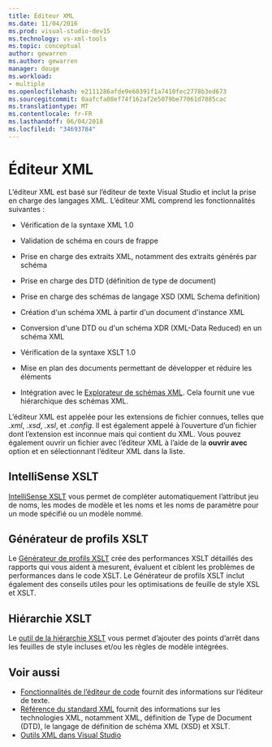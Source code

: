```yaml
---
title: Éditeur XML
ms.date: 11/04/2016
ms.prod: visual-studio-dev15
ms.technology: vs-xml-tools
ms.topic: conceptual
author: gewarren
ms.author: gewarren
manager: douge
ms.workload:
- multiple
ms.openlocfilehash: e2111286afde9e60391f1a7410fec2778b3ed673
ms.sourcegitcommit: 0aafcfa08ef74f162af2e5079be77061d7885cac
ms.translationtype: MT
ms.contentlocale: fr-FR
ms.lasthandoff: 06/04/2018
ms.locfileid: "34693784"
---
```

# <a name="xml-editor"></a>Éditeur XML

L’éditeur XML est basé sur l’éditeur de texte Visual Studio et inclut la prise en charge des langages XML. L’éditeur XML comprend les fonctionnalités suivantes :

- Vérification de la syntaxe XML 1.0

- Validation de schéma en cours de frappe

- Prise en charge des extraits XML, notamment des extraits générés par schéma

- Prise en charge des DTD (définition de type de document)

- Prise en charge des schémas de langage XSD (XML Schema definition)

- Création d'un schéma XML à partir d'un document d'instance XML

- Conversion d'une DTD ou d'un schéma XDR (XML-Data Reduced) en un schéma XML

- Vérification de la syntaxe XSLT 1.0

- Mise en plan des documents permettant de développer et réduire les éléments

- Intégration avec le [Explorateur de schémas XML](../xml-tools/xml-schema-explorer.md). Cela fournit une vue hiérarchique des schémas XML.

L’éditeur XML est appelée pour les extensions de fichier connues, telles que *.xml*, *.xsd*, *.xsl*, et *.config*. Il est également appelé à l’ouverture d’un fichier dont l’extension est inconnue mais qui contient du XML. Vous pouvez également ouvrir un fichier avec l’éditeur XML à l’aide de la **ouvrir avec** option et en sélectionnant l’éditeur XML dans la liste.

## <a name="xslt-intellisense"></a>IntelliSense XSLT

[IntelliSense XSLT](../xml-tools/xml-editor-intellisense-features.md) vous permet de compléter automatiquement l’attribut jeu de noms, les modes de modèle et les noms et les noms de paramètre pour un mode spécifié ou un modèle nommé.

## <a name="xslt-profiler"></a>Générateur de profils XSLT

Le [Générateur de profils XSLT](../xml-tools/walkthrough-xslt-profiler.md) crée des performances XSLT détaillés des rapports qui vous aident à mesurent, évaluent et ciblent les problèmes de performances dans le code XSLT. Le Générateur de profils XSLT inclut également des conseils utiles pour les optimisations de feuille de style XSL et XSLT.

## <a name="xslt-hierarchy"></a>Hiérarchie XSLT

Le [outil de la hiérarchie XSLT](../xml-tools/walkthrough-using-xslt-hierarchy.md) vous permet d’ajouter des points d’arrêt dans les feuilles de style incluses et/ou les règles de modèle intégrées.

## <a name="see-also"></a>Voir aussi

- [Fonctionnalités de l’éditeur de code](../ide/writing-code-in-the-code-and-text-editor.md) fournit des informations sur l’éditeur de texte.
- [Référence du standard XML](http://msdn.microsoft.com/79c78508-c9d0-423a-a00f-672e855de401) fournit des informations sur les technologies XML, notamment XML, définition de Type de Document (DTD), le langage de définition de schéma XML (XSD) et XSLT.
- [Outils XML dans Visual Studio](../xml-tools/xml-tools-in-visual-studio.md)